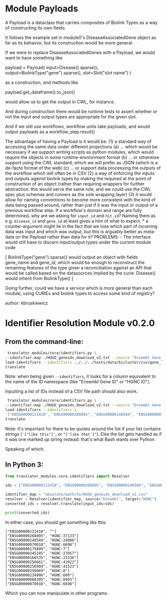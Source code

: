 # Module Payloads

A Payload is a dataclass that carries composites of Biolink Types as a way of constructing its own fields.

It follows the example set in module0's DiseaseAssociatedGene object as far as its behavior, but its construction
would be more general.

If we were to replace DiseaseAssociatedGenes with a Payload, we would want to have something like

payload = Payload(
    input=Disease().sparse(),
    output=BiolinkType("gene").sparse(),
    slot=Slot("slot name")
)

as a construction, and methods like

payload.get_dataframe().to_json()

would allow us to get the output in CWL, for instance.

And during construction there would be runtime tests to assert whether or not the input and output types
are appropriate for the given slot.

And if we still use workflows, workflow units take payloads, and would output payloads as a workflow_step.result()

The advantage of having a Payload is it would be:
(1) a standard way of accessing the same data under different projections
    (a) ... which would be necessary if we support writing scripts as python modules, which would
            require the objects in some runtime-environment format
    (b) ... or otherwise support using the CWL standard, which we will prefer as JSON (which is a
            de-facto format of the web)
    (c) ... or support data processing the outputs of the workflow which will often be in CSV
(2) a way of enforcing the inputs and outputs against biolink types by making the required at the point
    of construction of an object (rather than requiring wrappers for further abstraction: this would serve the same
    role, and we could use the CWL spec plus schemas and runners as the sole wrapping layer)
(3) it would allow for naming conventions to become more consistent with the kind of data being passed around, rather
    than just if it was the input or output of a previous workflow step. If a workflow's domain and range are fully
    determined, why are we asking for `input_id` and `hit_id`? Naming them as e.g. `disease_id` and `gene_id` at least
    gives a hint of what to expect.
    * a counter-argument might lie in the fact that we lose which part of incoming data was input and which was output,
    but this is arguably better as meta-data on the Payload rather than data for it?
    PROBLEMS:
    - The interface would still have to discern input/output types under the current module code

[ BiolinkType("gene").sparse() would output an object with fields gene_name and gene_id, which would
    be enough to reconstruct the remaining features of the type given a reconciliation against an API
    that would be called based on the datasources implied by the curie. Disease() would inherit from BiolinkType()
]

Going further, could we have a service which is more general than each module, using CURIEs and biolink types
to access some kind of registry?

author: kbruskiewicz

# Identifier Resolution Module v0.2.0

## From the command-line:
```bash
 translator_modules/core/identifiers.py \
--identifier-map ./HUGO_geneids_download_v2.txt --source "Ensembl Gene ID" --target "HGNC ID" \
load-identifiers --identifiers ../../../tests/data/bicluster/csv/gene_list.csv \
translate
```

Note: when being given `--identifiers`, it looks for a column equivalent to the name of the ID namespace 
(like "Ensembl Gene ID" or "HGNC ID").

Inputting a list of IDs instead of a CSV file path should also work.

```bash
 translator_modules/core/identifiers.py \
--identifier-map ./HUGO_geneids_download_v2.txt --source "Ensembl Gene ID" --target "HGNC ID" \
load-identifiers --identifiers \
'["ENSG00000121410", "ENSG00000268895", "ENSG00000148584", "ENSG00000070018", "ENSG00000175899", "ENSG00000245105"]'  \
translate
```

Note: it's important for there to be quotes around the list if your list contains strings (`'["like this"]'`, or `"['like that']"`). Else the list gets handled as if it was one marked up string instead: that's what Bash wants over Python.

Speaking of which. 

## In Python 3:

```python
from translator_modules.core.identifiers import Resolver

ids = ["ENSG00000121410", "ENSG00000268895", "ENSG00000148584", "ENSG00000070018", "ENSG00000175899", "ENSG00000245105"]
    
identifier_map = "absolute/path/to/HUGO_geneids_download_v2.csv"
resolver = Resolver(identifier_map, source="Ensembl", target="HGNC")
converted_ids = resolver.translate(input_ids=ids)

print(converted_ids)
```

In either case, you should get something like this:

```
["ENSG00000121410", ""]
["ENSG00000268895", "HGNC:37133"]
["ENSG00000148584", "HGNC:24086"]
["ENSG00000070018", "HGNC:6698"]
["ENSG00000175899", "HGNC:7"]
["ENSG00000245105", "HGNC:27057"]
["ENSG00000166535", "HGNC:23336"]
["ENSG00000256661", "HGNC:41022"]
["ENSG00000256904", "HGNC:41523"]
["ENSG00000256069", "HGNC:8"]
["ENSG00000234906", "HGNC:609"]
["ENSG00000068305", "HGNC:6993"]
["ENSG00000070018", "HGNC:6698"]
```

Which you can now manipulate in other programs.
